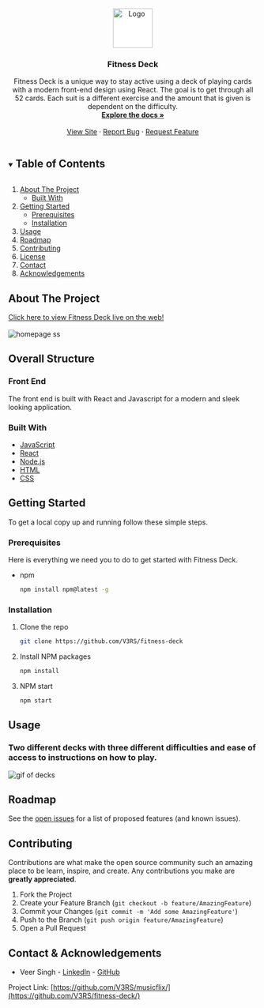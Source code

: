 <!-- PROJECT SHIELDS -->
<!--
*** I'm using markdown "reference style" links for readability.
*** Reference links are enclosed in brackets [ ] instead of parentheses ( ).
*** See the bottom of this document for the declaration of the reference variables
*** for contributors-url, forks-url, etc. This is an optional, concise syntax you may use.
*** https://www.markdownguide.org/basic-syntax/#reference-style-links
-->

<!-- PROJECT LOGO -->
<br />
<p align="center">
  <a href="https://github.com/V3RS/fitness-deck">
    <img src="https://live.staticflickr.com/65535/51169467971_17008b3e3f_t.jpg" alt="Logo" width="80" height="80" style="background-color:white">
  </a>

  <h3 align="center">Fitness Deck</h3>

  <p align="center">
    Fitness Deck is a unique way to stay active using a deck of playing cards with a modern front-end design using React. The goal is to get through all 52 cards. Each suit is a different exercise and the amount that is given is dependent on the difficulty. 
    <br />
    <a href="https://github.com/V3RS/fitness-deck/wiki"><strong>Explore the docs »</strong></a>
    <br />
    <br />
    <a href="https://fit-deck.herokuapp.com/">View Site</a>
    ·
    <a href="https://github.com/V3RS/fitness-deck/issues">Report Bug</a>
    ·
    <a href="https://github.com/V3RS/fitness-deck/issues">Request Feature</a>
  </p>
</p>

<!-- TABLE OF CONTENTS -->
<details open="open">
  <summary><h2 style="display: inline-block">Table of Contents</h2></summary>
  <ol>
    <li>
      <a href="#about-the-project">About The Project</a>
      <ul>
        <li><a href="#built-with">Built With</a></li>
      </ul>
    </li>
    <li>
      <a href="#getting-started">Getting Started</a>
      <ul>
        <li><a href="#prerequisites">Prerequisites</a></li>
        <li><a href="#installation">Installation</a></li>
      </ul>
    </li>
    <li><a href="#usage">Usage</a></li>
    <li><a href="#roadmap">Roadmap</a></li>
    <li><a href="#contributing">Contributing</a></li>
    <li><a href="#license">License</a></li>
    <li><a href="#contact">Contact</a></li>
    <li><a href="#acknowledgements">Acknowledgements</a></li>
  </ol>
</details>

<!-- ABOUT THE PROJECT -->

## About The Project

[Click here to view Fitness Deck live on the web!](https://fit-deck.herokuapp.com/)
<br>
</br>
<img src="https://live.staticflickr.com/65535/51169435056_05167c8a42_k.jpg" alt="homepage ss" />

## Overall Structure

### Front End

The front end is built with React and Javascript for a modern and sleek looking application.

### Built With

- [JavaScript](https://www.javascript.com/)
- [React](https://reactjs.org/)
- [Node.js](https://nodejs.org/en/)
- [HTML](https://html.com/)
- [CSS](http://www.css3.info/)

<!-- GETTING STARTED -->

## Getting Started

To get a local copy up and running follow these simple steps.

### Prerequisites

Here is everything we need you to do to get started with Fitness Deck.

- npm
  ```sh
  npm install npm@latest -g
  ```

### Installation

1. Clone the repo
   ```sh
   git clone https://github.com/V3RS/fitness-deck
   ```
2. Install NPM packages
   ```sh
   npm install
   ```
3. NPM start
   ```sh
   npm start
   ```

<!-- USAGE EXAMPLES -->

## Usage  

### Two different decks with three different difficulties and ease of access to instructions on how to play.

<img src="https://media.giphy.com/media/nMcClGo9EKFZu3zbGU/giphy.gif" alt="gif of decks" />

<!-- ### Add a Music Video to your list
![My List](site-images/my-list.gif) -->
<!-- ## Obstacles -->

<!-- ROADMAP -->

## Roadmap

See the [open issues](https://github.com/V3RS/fitness-deck/issues) for a list of proposed features (and known issues).

<!-- CONTRIBUTING -->

## Contributing

Contributions are what make the open source community such an amazing place to be learn, inspire, and create. Any contributions you make are **greatly appreciated**.

1. Fork the Project
2. Create your Feature Branch (`git checkout -b feature/AmazingFeature`)
3. Commit your Changes (`git commit -m 'Add some AmazingFeature'`)
4. Push to the Branch (`git push origin feature/AmazingFeature`)
5. Open a Pull Request

<!-- CONTACT -->

## Contact & Acknowledgements

- Veer Singh - [LinkedIn](https://www.linkedin.com/in/veerkaran-singh-45b4a9190/) - [GitHub](https://github.com/V3RS)

Project Link: [https://github.com/V3RS/musicflix/](https://github.com/V3RS/fitness-deck/)

<!-- ACKNOWLEDGEMENTS -->
